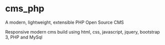 # cms_php
A modern, lightweight, extensible PHP Open Source CMS

Responsive modern cms build using html, css, javascript, jquery, bootstrap 3, PHP and MySql
